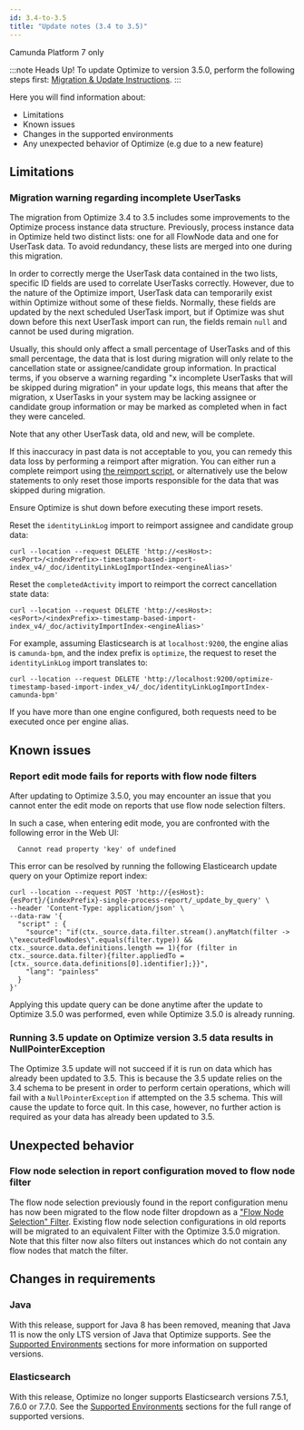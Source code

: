 ```yaml
---
id: 3.4-to-3.5
title: "Update notes (3.4 to 3.5)"
---
```


<span class="badge badge--platform">Camunda Platform 7 only</span>

:::note Heads Up!
To update Optimize to version 3.5.0, perform the following steps first: [Migration & Update Instructions](./instructions.md).
:::

Here you will find information about:

- Limitations
- Known issues
- Changes in the supported environments
- Any unexpected behavior of Optimize (e.g due to a new feature)

## Limitations

### Migration warning regarding incomplete UserTasks

The migration from Optimize 3.4 to 3.5 includes some improvements to the Optimize process instance data structure. Previously, process instance data in Optimize held two distinct lists: one for all FlowNode data and one for UserTask data. To avoid redundancy, these lists are merged into one during this migration.

In order to correctly merge the UserTask data contained in the two lists, specific ID fields are used to correlate UserTasks correctly. However, due to the nature of the Optimize import, UserTask data can temporarily exist within Optimize without some of these fields. Normally, these fields are updated by the next scheduled UserTask import, but if Optimize was shut down before this next UserTask import can run, the fields remain `null` and cannot be used during migration.

Usually, this should only affect a small percentage of UserTasks and of this small percentage, the data that is lost during migration will only relate to the cancellation state or assignee/candidate group information. In practical terms, if you observe a warning regarding "x incomplete UserTasks that will be skipped during migration" in your update logs, this means that after the migration, x UserTasks in your system may be lacking assignee or candidate group information or may be marked as completed when in fact they were canceled.

Note that any other UserTask data, old and new, will be complete.

If this inaccuracy in past data is not acceptable to you, you can remedy this data loss by performing a reimport after migration. You can either run a complete reimport using [the reimport script](../../reimport), or alternatively use the below statements to only reset those imports responsible for the data that was skipped during migration.

Ensure Optimize is shut down before executing these import resets.

Reset the `identityLinkLog` import to reimport assignee and candidate group data:

```
curl --location --request DELETE 'http://<esHost>:<esPort>/<indexPrefix>-timestamp-based-import-index_v4/_doc/identityLinkLogImportIndex-<engineAlias>'
```

Reset the `completedActivity` import to reimport the correct cancellation state data:

```
curl --location --request DELETE 'http://<esHost>:<esPort>/<indexPrefix>-timestamp-based-import-index_v4/_doc/activityImportIndex-<engineAlias>'
```

For example, assuming Elasticsearch is at `localhost:9200`, the engine alias is `camunda-bpm`, and the index prefix is `optimize`, the request to reset the `identityLinkLog` import translates to:

```
curl --location --request DELETE 'http://localhost:9200/optimize-timestamp-based-import-index_v4/_doc/identityLinkLogImportIndex-camunda-bpm'
```

If you have more than one engine configured, both requests need to be executed once per engine alias.

## Known issues

### Report edit mode fails for reports with flow node filters

After updating to Optimize 3.5.0, you may encounter an issue that you cannot enter the edit mode on
reports that use flow node selection filters.

In such a case, when entering edit mode, you are confronted with the following error in the Web UI:

```
  Cannot read property 'key' of undefined
```

This error can be resolved by running the following Elasticearch update query on your Optimize report index:

```
curl --location --request POST 'http://{esHost}:{esPort}/{indexPrefix}-single-process-report/_update_by_query' \
--header 'Content-Type: application/json' \
--data-raw '{
  "script" : {
    "source": "if(ctx._source.data.filter.stream().anyMatch(filter -> \"executedFlowNodes\".equals(filter.type)) && ctx._source.data.definitions.length == 1){for (filter in ctx._source.data.filter){filter.appliedTo = [ctx._source.data.definitions[0].identifier];}}",
    "lang": "painless"
  }
}'
```

Applying this update query can be done anytime after the update to Optimize 3.5.0 was performed, even while Optimize 3.5.0 is already running.

### Running 3.5 update on Optimize version 3.5 data results in NullPointerException

The Optimize 3.5 update will not succeed if it is run on data which has already been updated to 3.5. This is because the 3.5 update relies on the 3.4 schema to be present in order to perform certain operations, which will fail with a `NullPointerException` if attempted on the 3.5 schema. This will cause the update to force quit. In this case, however, no further action is required as your data has already been updated to 3.5.

## Unexpected behavior

### Flow node selection in report configuration moved to flow node filter

The flow node selection previously found in the report configuration menu has now been migrated to the flow node filter dropdown as a ["Flow Node Selection" Filter](/components/userguide/process-analysis/flow-node-filters.md#flow-node-selection). Existing flow node selection configurations in old reports will be migrated to an equivalent Filter with the Optimize 3.5.0 migration. Note that this filter now also filters out instances which do not contain any flow nodes that match the filter.

## Changes in requirements

### Java

With this release, support for Java 8 has been removed, meaning that Java 11 is now the only LTS version of Java that Optimize supports. See the [Supported Environments]($docs$/reference/supported-environments) sections for more information on supported versions.

### Elasticsearch

With this release, Optimize no longer supports Elasticsearch versions 7.5.1, 7.6.0 or 7.7.0. See the [Supported Environments]($docs$/reference/supported-environments) sections for the full range of supported versions.
